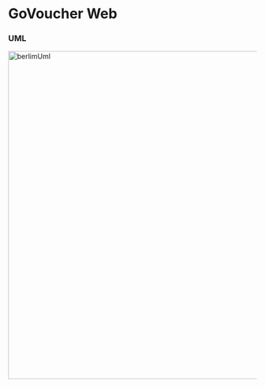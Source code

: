 # GoVoucher Web

### UML
<img width="666" alt="berlimUml" src="https://user-images.githubusercontent.com/2476248/53683988-679d0880-3ce6-11e9-9918-32af877398a2.png">
